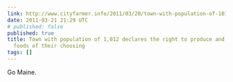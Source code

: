 ```yaml
---
link: http://www.cityfarmer.info/2011/03/20/town-with-population-of-1012-declares-the-right-to-produce-and-sell-local-foods-of-their-choosing/
date: 2011-03-21 21:29 UTC
# published: false
published: true
title: Town with population of 1,012 declares the right to produce and sell local
  foods of their choosing
tags: []
---
```


Go Maine.
